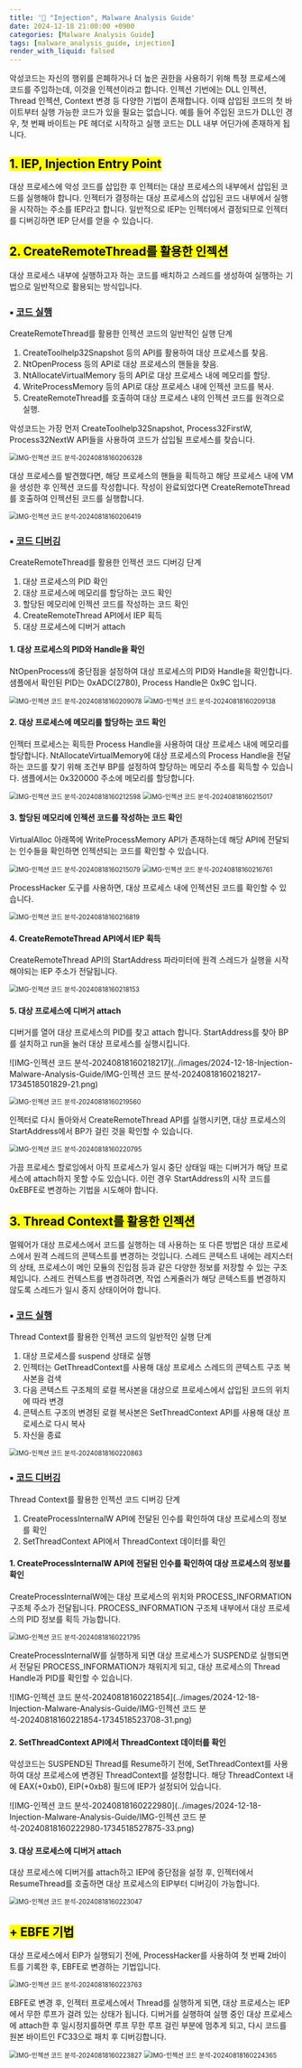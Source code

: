 ```yaml
---
title: '📑 "Injection", Malware Analysis Guide'
date: 2024-12-18 21:00:00 +0900
categories: [Malware Analysis Guide]
tags: [malware_analysis_guide, injection]
render_with_liquid: falsed
---
```


악성코드는 자신의 행위를 은폐하거나 더 높은 권한을 사용하기 위해 특정 프로세스에 코드를 주입하는데, 이것을 인젝션이라고 합니다.  인젝션 기번에는 DLL 인젝션, Thread 인젝션, Context 변경 등 다양한 기법이 존재합니다. 이때 삽입된 코드의 첫 바이트부터 실행 가능한 코드가 있을 필요는 없습니다. 예를 들어 주입된 코드가 DLL인 경우, 첫 번째 바이트는 PE 헤더로 시작하고 실행 코드는 DLL 내부 어딘가에 존재하게 됩니다. 



## <mark>1. IEP, Injection Entry Point</mark>

대상 프로세스에 악성 코드를 삽입한 후 인젝터는 대상 프로세스의 내부에서 삽입된 코드를 실행해야 합니다. 인젝터가 결정하는 대상 프로세스의 삽입된 코드 내부에서 실행을 시작하는 주소를 IEP라고 합니다. 일반적으로 IEP는 인젝터에서 결정되므로 인젝터를 디버깅하면 IEP 단서를 얻을 수 있습니다.



## <mark>2. CreateRemoteThread를 활용한 인젝션</mark>

대상 프로세스 내부에 실행하고자 하는 코드를 배치하고 스레드를 생성하여 실행하는 기법으로 일반적으로 활용되는 방식입니다.

### ▪ <u>코드 실행</u> 

CreateRemoteThread를 활용한 인젝션 코드의 일반적인 실행 단계

1. CreateToolhelp32Snapshot 등의 API를 활용하여 대상 프로세스를 찾음.
2. NtOpenProcess 등의 API로 대상 프로세스의 핸들을 찾음.
3. NtAllocateVirtualMemory 등의 API로 대상 프로세스 내에 메모리를 할당.
4. WriteProcessMemory 등의 API로 대상 프로세스 내에 인젝션 코드를 복사.
5. CreateRemoteThread를 호출하여 대상 프로세스 내의 인젝션 코드를 원격으로 실행.


악성코드는 가장 먼저 CreateToolhelp32Snapshot, Process32FirstW, Process32NextW API들을 사용하여 코드가 삽입될 프로세스를 찾습니다.

<img src="../images/2024-12-18-Injection-Malware-Analysis-Guide/IMG-인젝션 코드 분석-20240818160206328-1734518454121-1.png" alt="IMG-인젝션 코드 분석-20240818160206328" style="zoom:80%;" />

대상 프로세스를 발견했다면, 해당 프로세스의 핸들을 획득하고 해당 프로세스 내에 VM을 생성한 후 인젝션 코드를 작성합니다. 작성이 완료되었다면 CreateRemoteThread를 호출하여 인젝션된 코드를 실행합니다.

<img src="../images/2024-12-18-Injection-Malware-Analysis-Guide/IMG-인젝션 코드 분석-20240818160206419-1734518457970-3.png" alt="IMG-인젝션 코드 분석-20240818160206419" style="zoom:80%;" />

### ▪ <u>코드 디버깅</u>

CreateRemoteThread를 활용한 인젝션 코드 디버깅 단계

1. 대상 프로세스의 PID 확인
2. 대상 프로세스에 메모리를 할당하는 코드 확인
3. 할당된 메모리에 인젝션 코드를 작성하는 코드 확인
4. CreateRemoteThread API에서 IEP 획득
5. 대상 프로세스에 디버거 attach

#### 1. 대상 프로세스의 PID와 Handle을 확인

NtOpenProcess에 중단점을 설정하여 대상 프로세스의 PID와 Handle을 확인합니다. 샘플에서 확인된 PID는 0xADC(2780), Process Handle은 0x9C 입니다.

<img src="../images/2024-12-18-Injection-Malware-Analysis-Guide/IMG-인젝션 코드 분석-20240818160209078-1734518462500-5.png" alt="IMG-인젝션 코드 분석-20240818160209078" style="zoom:80%;" />

<img src="../images/2024-12-18-Injection-Malware-Analysis-Guide/IMG-인젝션 코드 분석-20240818160209138-1734518469951-7.png" alt="IMG-인젝션 코드 분석-20240818160209138" style="zoom:80%;" />

#### 2. 대상 프로세스에 메모리를 할당하는 코드 확인

인젝터 프로세스는 획득한 Process Handle을 사용하여 대상 프로세스 내에 메모리를 할당합니다. NtAllocateVirtualMemory에 대상 프로세스의 Process Handle을 전달하는 코드를 찾기 위해 조건부 BP를 설정하여 할당하는 메모리 주소를 획득할 수 있습니다. 샘플에서는 0x320000 주소에 메모리를 할당합니다.

<img src="../images/2024-12-18-Injection-Malware-Analysis-Guide/IMG-인젝션 코드 분석-20240818160212598-1734518474379-9.png" alt="IMG-인젝션 코드 분석-20240818160212598" style="zoom:80%;" />

<img src="../images/2024-12-18-Injection-Malware-Analysis-Guide/IMG-인젝션 코드 분석-20240818160215017-1734518478093-11.png" alt="IMG-인젝션 코드 분석-20240818160215017" style="zoom:80%;" />

#### 3. 할당된 메모리에 인젝션 코드를 작성하는 코드 확인

VirtualAlloc 아래쪽에 WriteProcessMemory API가 존재하는데 해당 API에 전달되는 인수들을 확인하면 인젝션되는 코드를 확인할 수 있습니다. 

<img src="../images/2024-12-18-Injection-Malware-Analysis-Guide/IMG-인젝션 코드 분석-20240818160215079-1734518481953-13.png" alt="IMG-인젝션 코드 분석-20240818160215079" style="zoom:80%;" />

<img src="../images/2024-12-18-Injection-Malware-Analysis-Guide/IMG-인젝션 코드 분석-20240818160216761-1734518485233-15.png" alt="IMG-인젝션 코드 분석-20240818160216761" style="zoom:80%;" />

ProcessHacker 도구를 사용하면, 대상 프로세스 내에 인젝션된 코드를 확인할 수 있습니다.

<img src="../images/2024-12-18-Injection-Malware-Analysis-Guide/IMG-인젝션 코드 분석-20240818160216819-1734518489014-17.png" alt="IMG-인젝션 코드 분석-20240818160216819" style="zoom:80%;" />

#### 4. CreateRemoteThread API에서 IEP 획득

CreateRemoteThread API의 StartAddress 파라미터에 원격 스레드가 실행을 시작해야되는 IEP 주소가 전달됩니다.

<img src="../images/2024-12-18-Injection-Malware-Analysis-Guide/IMG-인젝션 코드 분석-20240818160218153-1734518496690-19.png" alt="IMG-인젝션 코드 분석-20240818160218153" style="zoom:80%;" />

#### 5. 대상 프로세스에 디버거 attach

디버거를 열어 대상 프로세스의 PID를 찾고 attach 합니다. StartAddress를 찾아 BP를 설치하고 run을 눌러 대상 프로세스를 실행시킵니다. 

![IMG-인젝션 코드 분석-20240818160218217](../images/2024-12-18-Injection-Malware-Analysis-Guide/IMG-인젝션 코드 분석-20240818160218217-1734518501829-21.png)

<img src="../images/2024-12-18-Injection-Malware-Analysis-Guide/IMG-인젝션 코드 분석-20240818160219560-1734518505364-23.png" alt="IMG-인젝션 코드 분석-20240818160219560" style="zoom:80%;" />

인젝터로 다시 돌아와서 CreateRemoteThread API를 실행시키면, 대상 프로세스의 StartAddress에서 BP가 걸린 것을 확인할 수 있습니다.

<img src="../images/2024-12-18-Injection-Malware-Analysis-Guide/IMG-인젝션 코드 분석-20240818160220795-1734518509001-25.png" alt="IMG-인젝션 코드 분석-20240818160220795" style="zoom:80%;" />

가끔 프로세스 할로잉에서 아직 프로세스가 일시 중단 상태일 때는 디버거가 해당 프로세스에 attach하지 못할 수도 있습니다. 이런 경우 StartAddress의 시작 코드를 0xEBFE로 변경하는 기법을 시도해야 합니다.



## <mark>3. Thread Context를 활용한 인젝션</mark>

멀웨어가 대상 프로세스에서 코드를 실행하는 데 사용하는 또 다른 방법은 대상 프로세스에서 원격 스레드의 콘텍스트를 변경하는 것입니다. 스레드 콘텍스트 내에는 레지스터의 상태, 프로세스이 메인 모듈의 진입점 등과 같은 다양한 정보를 저장할 수 있는 구조체입니다. 스레드 컨텍스트를 변경하려면, 작업 스케줄러가 해당 콘텍스트를 변경하지 않도록 스레드가 일시 중지 상태이어야 합니다.

### ▪ <u>코드 실행</u> 

Thread Context를 활용한 인젝션 코드의 일반적인 실행 단계

1. 대상 프로세스를 suspend 상태로 실행
2. 인젝터는 GetThreadContext를 사용해 대상 프로세스 스레드의 콘텍스트 구조 복사본을 검색
3. 다음 콘텍스트 구조체의 로컬 복사본을 대상으로 프로세스에서 삽입된 코드의 위치에 따라 변경
4. 콘텍스트 구조의 변경된 로컬 복사본은 SetThreadContext API를 사용해 대상 프로세스로 다시 복사
5. 자신을 종료

<img src="../images/2024-12-18-Injection-Malware-Analysis-Guide/IMG-인젝션 코드 분석-20240818160220863-1734518513827-27.png" alt="IMG-인젝션 코드 분석-20240818160220863" style="zoom:80%;" />


### ▪ <u>코드 디버깅</u>

Thread Context를 활용한 인젝션 코드 디버깅 단계

1. CreateProcessInternalW API에 전달된 인수를 확인하여 대상 프로세스의 정보를 확인
2. SetThreadContext API에서 ThreadContext 데이터를 확인

#### 1. CreateProcessInternalW API에 전달된 인수를 확인하여 대상 프로세스의 정보를 확인

CreateProcessInternalW에는 대상 프로세스의 위치와 PROCESS_INFORMATION 구조체 주소가 전달됩니다. PROCESS_INFORMATION 구조체 내부에서 대상 프로세스의 PID 정보를 획득 가능합니다.

<img src="../images/2024-12-18-Injection-Malware-Analysis-Guide/IMG-인젝션 코드 분석-20240818160221795-1734518519276-29.png" alt="IMG-인젝션 코드 분석-20240818160221795" style="zoom:80%;" />

CreateProcessInternalW를 실행하게 되면 대상 프로세스가 SUSPEND로 실행되면서 전달된 PROCESS_INFORMATION가 채워지게 되고, 대상 프로세스의 Thread Handle과 PID를 확인할 수 있습니다.

![IMG-인젝션 코드 분석-20240818160221854](../images/2024-12-18-Injection-Malware-Analysis-Guide/IMG-인젝션 코드 분석-20240818160221854-1734518523708-31.png)

#### 2. SetThreadContext API에서 ThreadContext 데이터를 확인

악성코드는 SUSPEND된 Thread를 Resume하기 전에, SetThreadContext를 사용하여 대상 프로세스에 변경된 ThreadContext를 설정합니다. 해당 ThreadContext 내에 EAX(+0xb0), EIP(+0xb8) 필드에 IEP가 설정되어 있습니다.

![IMG-인젝션 코드 분석-20240818160222980](../images/2024-12-18-Injection-Malware-Analysis-Guide/IMG-인젝션 코드 분석-20240818160222980-1734518527875-33.png)

#### 3. 대상 프로세스에 디버거 attach

대상 프로세스에 디버거를 attach하고 IEP에 중단점을 설정 후, 인젝터에서 ResumeThread를 호출하면 대상 프로세스의 EIP부터 디버깅이 가능합니다.

<img src="../images/2024-12-18-Injection-Malware-Analysis-Guide/IMG-인젝션 코드 분석-20240818160223047-1734518531938-35.png" alt="IMG-인젝션 코드 분석-20240818160223047" style="zoom:80%;" />


## <mark>+ EBFE 기법</mark>

대상 프로세스에서 EIP가 실행되기 전에, ProcessHacker를 사용하여 첫 번째 2바이트를 기록한 후, EBFE로 변경하는 기법입니다.

<img src="../images/2024-12-18-Injection-Malware-Analysis-Guide/IMG-인젝션 코드 분석-20240818160223763-1734518536309-37.png" alt="IMG-인젝션 코드 분석-20240818160223763" style="zoom:80%;" />

EBFE로 변경 후, 인젝터 프로세스에서 Thread를 실행하게 되면, 대상 프로세스는 IEP에서 무한 루프가 걸려 있는 상태가 됩니다. 디버거를 실행하여 실행 중인 대상 프로세스에 attach한 후 일시정지를하면 루프 무한 루프 걸린 부분에 멈추게 되고, 다시 코드를 원본 바이트인 FC33으로 패치 후 디버깅합니다.

<img src="../images/2024-12-18-Injection-Malware-Analysis-Guide/IMG-인젝션 코드 분석-20240818160223827-1734518539900-39.png" alt="IMG-인젝션 코드 분석-20240818160223827" style="zoom:80%;" />

<img src="../images/2024-12-18-Injection-Malware-Analysis-Guide/IMG-인젝션 코드 분석-20240818160224365-1734518543715-41.png" alt="IMG-인젝션 코드 분석-20240818160224365" style="zoom:80%;" />